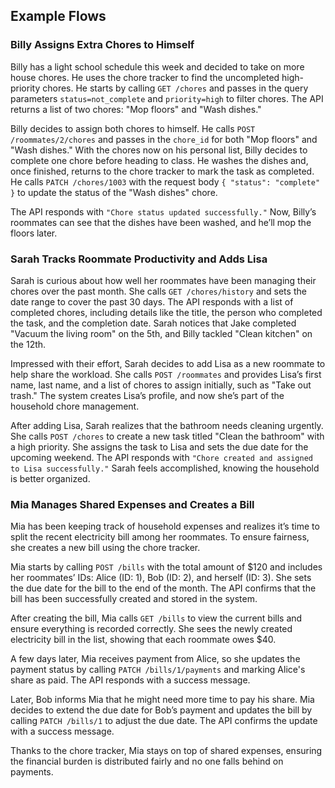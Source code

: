 ## Example Flows

### Billy Assigns Extra Chores to Himself

Billy has a light school schedule this week and decided to take on more house chores. He uses the chore tracker to find the uncompleted high-priority chores. He starts by calling `GET /chores` and passes in the query parameters `status=not_complete` and `priority=high` to filter chores. The API returns a list of two chores: "Mop floors" and "Wash dishes."

Billy decides to assign both chores to himself. He calls `POST /roommates/2/chores` and passes in the `chore_id` for both "Mop floors" and "Wash dishes." With the chores now on his personal list, Billy decides to complete one chore before heading to class. He washes the dishes and, once finished, returns to the chore tracker to mark the task as completed. He calls `PATCH /chores/1003` with the request body `{ "status": "complete" }` to update the status of the "Wash dishes" chore.

The API responds with `"Chore status updated successfully."` Now, Billy’s roommates can see that the dishes have been washed, and he’ll mop the floors later.

### Sarah Tracks Roommate Productivity and Adds Lisa

Sarah is curious about how well her roommates have been managing their chores over the past month. She calls `GET /chores/history` and sets the date range to cover the past 30 days. The API responds with a list of completed chores, including details like the title, the person who completed the task, and the completion date. Sarah notices that Jake completed "Vacuum the living room" on the 5th, and Billy tackled "Clean kitchen" on the 12th.

Impressed with their effort, Sarah decides to add Lisa as a new roommate to help share the workload. She calls `POST /roommates` and provides Lisa’s first name, last name, and a list of chores to assign initially, such as "Take out trash." The system creates Lisa’s profile, and now she’s part of the household chore management.

After adding Lisa, Sarah realizes that the bathroom needs cleaning urgently. She calls `POST /chores` to create a new task titled "Clean the bathroom" with a high priority. She assigns the task to Lisa and sets the due date for the upcoming weekend. The API responds with `"Chore created and assigned to Lisa successfully."` Sarah feels accomplished, knowing the household is better organized.

### Mia Manages Shared Expenses and Creates a Bill

Mia has been keeping track of household expenses and realizes it’s time to split the recent electricity bill among her roommates. To ensure fairness, she creates a new bill using the chore tracker.

Mia starts by calling `POST /bills` with the total amount of $120 and includes her roommates’ IDs: Alice (ID: 1), Bob (ID: 2), and herself (ID: 3). She sets the due date for the bill to the end of the month. The API confirms that the bill has been successfully created and stored in the system.

After creating the bill, Mia calls `GET /bills` to view the current bills and ensure everything is recorded correctly. She sees the newly created electricity bill in the list, showing that each roommate owes $40.

A few days later, Mia receives payment from Alice, so she updates the payment status by calling `PATCH /bills/1/payments` and marking Alice's share as paid. The API responds with a success message.

Later, Bob informs Mia that he might need more time to pay his share. Mia decides to extend the due date for Bob’s payment and updates the bill by calling `PATCH /bills/1` to adjust the due date. The API confirms the update with a success message.

Thanks to the chore tracker, Mia stays on top of shared expenses, ensuring the financial burden is distributed fairly and no one falls behind on payments.
